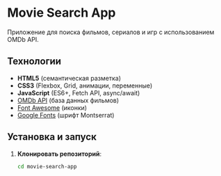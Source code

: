 # Movie Search App

Приложение для поиска фильмов, сериалов и игр с использованием OMDb API.

## Технологии

- **HTML5** (семантическая разметка)
- **CSS3** (Flexbox, Grid, анимации, переменные)
- **JavaScript** (ES6+, Fetch API, async/await)
- [OMDb API](https://www.omdbapi.com/) (база данных фильмов)
- [Font Awesome](https://fontawesome.com/) (иконки)
- [Google Fonts](https://fonts.google.com/) (шрифт Montserrat)

## Установка и запуск

1. **Клонировать репозиторий**:
   ```bash
   cd movie-search-app
